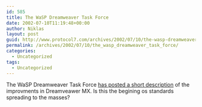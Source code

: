 ```yaml
---
id: 585
title: The WaSP Dreamweaver Task Force
date: 2002-07-10T11:19:48+00:00
author: Niklas
layout: post
guid: http://www.protocol7.com/archives/2002/07/10/the-wasp-dreamweaver-task-force/
permalink: /archives/2002/07/10/the_wasp_dreamweaver_task_force/
categories:
  - Uncategorized
tags:
  - Uncategorized
---
```

<div class='microid-3e1aa4cb919bf12630c883372e39756ef46ed7a9'>
  <p>
    The WaSP Dreamweaver Task Force <a href="http://www.webstandards.org/act/campaign/dwtf/mxassessed.html">has posted a short description</a> of the improvments in Dreamveawer MX. Is this the begining os standards spreading to the masses?
  </p>
</div>